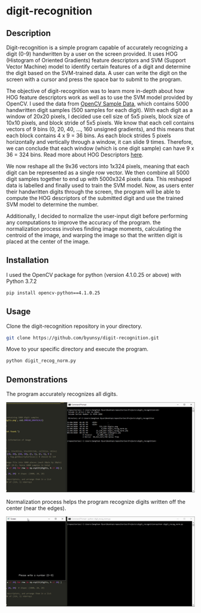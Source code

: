 # digit-recognition

## Description

Digit-recognition is a simple program capable of accurately recognizing a digit (0-9) handwritten by a user on the screen provided. It uses HOG (Histogram of Oriented Gradients) feature descriptors and SVM (Support Vector Machine) model to identify certain features of a digit and determine the digit based on the SVM-trained data. A user can write the digit on the screen with a cursor and press the space bar to submit to the program.

The objective of digit-recognition was to learn more in-depth about how HOG feature descriptors work as well as to use the SVM model provided by OpenCV. I used the data from [OpenCV Sample Data](https://github.com/opencv/opencv/blob/master/samples/data/digits.png), which contains 5000 handwritten digit samples (500 samples for each digit). With each digit as a window of 20x20 pixels, I decided use cell size of 5x5 pixels, block size of 10x10 pixels, and block stride of 5x5 pixels. We know that each cell contains vectors of 9 bins (0, 20, 40, ..., 160 unsigned gradients), and this means that each block contains 4 x 9 = 36 bins. As each block strides 5 pixels horizontally and vertically through a window, it can slide 9 times. Therefore, we can conclude that each window (which is one digit sample) can have 9 x 36 = 324 bins. Read more about HOG Descriptors [here](https://www.learnopencv.com/histogram-of-oriented-gradients/).

We now reshape all the 9x36 vectors into 1x324 pixels, meaning that each digit can be represented as a single row vector. We then combine all 5000 digit samples together to end up with 5000x324 pixels data. This reshaped data is labelled and finally used to train the SVM model. Now, as users enter their handwritten digits through the screen, the program will be able to compute the HOG descriptors of the submitted digit and use the trained SVM model to determine the number.

Additionally, I decided to normalize the user-input digit before performing any computations to improve the accuracy of the program. the normalization process involves finding image moments, calculating the centroid of the image, and warping the image so that the written digit is placed at the center of the image.

## Installation

I used the OpenCV package for python (version 4.1.0.25 or above) with Python 3.7.2

```bash
pip install opencv-python==4.1.0.25
```

## Usage

Clone the digit-recognition repository in your directory.

```bash
git clone https://github.com/byunsy/digit-recognition.git
```

Move to your specific directory and execute the program.

```bash
python digit_recog_norm.py
```

## Demonstrations

The program accurately recognizes all digits.

![](images/digit_recog.gif)

Normalization process helps the program recognize digits written off the center (near the edges).

![](images/digit_recog2.gif)
